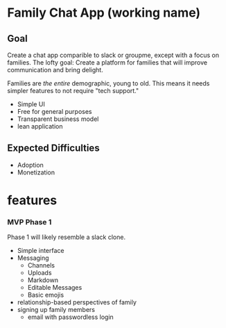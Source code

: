 # Family Chat App (working name)

## Goal

Create a chat app comparible to slack or groupme, except with a focus on families.
The lofty goal: Create a platform for families that will improve communication and bring delight.

Families are _the entire_ demographic, young to old.
This means it needs simpler features to not require "tech support."

- Simple UI
- Free for general purposes
- Transparent business model
- lean application

## Expected Difficulties

- Adoption
- Monetization


# features

### MVP Phase 1

Phase 1 will likely resemble a slack clone.

- Simple interface
- Messaging
  - Channels
  - Uploads
  - Markdown
  - Editable Messages
  - Basic emojis
- relationship-based perspectives of family
- signing up family members
  - email with passwordless login
